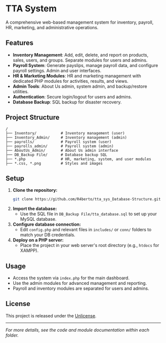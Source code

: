 # TTA System

A comprehensive web-based management system for inventory, payroll, HR, marketing, and administrative operations.

## Features

- **Inventory Management**: Add, edit, delete, and report on products, sales, users, and groups. Separate modules for users and admins.
- **Payroll System**: Generate payslips, manage payroll data, and configure payroll settings. Admin and user interfaces.
- **HR & Marketing Modules**: HR and marketing management with dedicated PHP modules for activities, results, and views.
- **Admin Tools**: About Us admin, system admin, and backup/restore utilities.
- **Authentication**: Secure login/logout for users and admins.
- **Database Backup**: SQL backup for disaster recovery.

## Project Structure

```
/
├── Inventory/           # Inventory management (user)
├── Inventory_Admin/     # Inventory management (admin)
├── payrolls/            # Payroll system (user)
├── payrolls_admin/      # Payroll system (admin)
├── AboutUs_Admin/       # About Us admin interface
├── DB_Backup File/      # Database backup SQL
├── *.php                # HR, marketing, system, and user modules
├── *.css, *.png         # Styles and images
```

## Setup

1. **Clone the repository:**
   ```sh
   git clone https://github.com/R4berto/tta_sys_Database-Structure.git
   ```
2. **Import the database:**
   - Use the SQL file in `DB_Backup File/tta_database.sql` to set up your MySQL database.
3. **Configure database connection:**
   - Edit `config.php` and relevant files in `includes/` or `conn/` folders to match your DB credentials.
4. **Deploy on a PHP server:**
   - Place the project in your web server's root directory (e.g., `htdocs` for XAMPP).

## Usage

- Access the system via `index.php` for the main dashboard.
- Use the admin modules for advanced management and reporting.
- Payroll and inventory modules are separated for users and admins.

## License

This project is released under the [Unlicense](https://unlicense.org).

---

*For more details, see the code and module documentation within each folder.* 